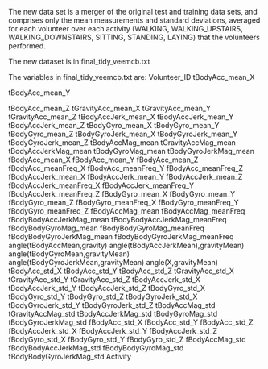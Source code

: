 The new data set is a merger of the original test and training data sets, and comprises only the mean measurements and standard deviations, averaged for each volunteer over each activity (WALKING, WALKING_UPSTAIRS, WALKING_DOWNSTAIRS, SITTING, STANDING, LAYING) that the volunteers performed.

The new dataset is in final_tidy_veemcb.txt

The variables in final_tidy_veemcb.txt are:
Volunteer_ID
tBodyAcc_mean_X

tBodyAcc_mean_Y 

tBodyAcc_mean_Z 
tGravityAcc_mean_X 
tGravityAcc_mean_Y 
tGravityAcc_mean_Z 
tBodyAccJerk_mean_X 
tBodyAccJerk_mean_Y 
tBodyAccJerk_mean_Z 
tBodyGyro_mean_X 
tBodyGyro_mean_Y 
tBodyGyro_mean_Z 
tBodyGyroJerk_mean_X 
tBodyGyroJerk_mean_Y 
tBodyGyroJerk_mean_Z 
tBodyAccMag_mean 
tGravityAccMag_mean 
tBodyAccJerkMag_mean 
tBodyGyroMag_mean 
tBodyGyroJerkMag_mean 
fBodyAcc_mean_X 
fBodyAcc_mean_Y 
fBodyAcc_mean_Z 
fBodyAcc_meanFreq_X 
fBodyAcc_meanFreq_Y 
fBodyAcc_meanFreq_Z 
fBodyAccJerk_mean_X 
fBodyAccJerk_mean_Y 
fBodyAccJerk_mean_Z 
fBodyAccJerk_meanFreq_X 
fBodyAccJerk_meanFreq_Y 
fBodyAccJerk_meanFreq_Z 
fBodyGyro_mean_X 
fBodyGyro_mean_Y 
fBodyGyro_mean_Z 
fBodyGyro_meanFreq_X 
fBodyGyro_meanFreq_Y 
fBodyGyro_meanFreq_Z 
fBodyAccMag_mean 
fBodyAccMag_meanFreq 
fBodyBodyAccJerkMag_mean 
fBodyBodyAccJerkMag_meanFreq 
fBodyBodyGyroMag_mean 
fBodyBodyGyroMag_meanFreq 
fBodyBodyGyroJerkMag_mean 
fBodyBodyGyroJerkMag_meanFreq 
angle(tBodyAccMean,gravity) 
angle(tBodyAccJerkMean),gravityMean) 
angle(tBodyGyroMean,gravityMean) 
angle(tBodyGyroJerkMean,gravityMean) 
angle(X,gravityMean) 
tBodyAcc_std_X 
tBodyAcc_std_Y 
tBodyAcc_std_Z 
tGravityAcc_std_X 
tGravityAcc_std_Y 
tGravityAcc_std_Z 
tBodyAccJerk_std_X 
tBodyAccJerk_std_Y 
tBodyAccJerk_std_Z 
tBodyGyro_std_X 
tBodyGyro_std_Y 
tBodyGyro_std_Z 
tBodyGyroJerk_std_X 
tBodyGyroJerk_std_Y 
tBodyGyroJerk_std_Z 
tBodyAccMag_std 
tGravityAccMag_std 
tBodyAccJerkMag_std 
tBodyGyroMag_std 
tBodyGyroJerkMag_std 
fBodyAcc_std_X 
fBodyAcc_std_Y 
fBodyAcc_std_Z 
fBodyAccJerk_std_X 
fBodyAccJerk_std_Y 
fBodyAccJerk_std_Z 
fBodyGyro_std_X 
fBodyGyro_std_Y 
fBodyGyro_std_Z 
fBodyAccMag_std 
fBodyBodyAccJerkMag_std 
fBodyBodyGyroMag_std 
fBodyBodyGyroJerkMag_std 
Activity
